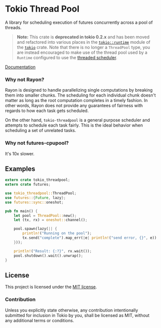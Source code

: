 # Tokio Thread Pool

A library for scheduling execution of futures concurrently across a pool of
threads.

> **Note:** This crate is **deprecated in tokio 0.2.x** and has been moved and
> refactored into various places in the [`tokio::runtime`] module of the
> [`tokio`] crate. Note that there is no longer a `ThreadPool` type, you are
> instead encouraged to make use of the thread pool used by a `Runtime`
> configured to use the [threaded scheduler].

[`tokio::runtime`]: https://docs.rs/tokio/latest/tokio/runtime/index.html
[`tokio`]: https://docs.rs/tokio/latest/tokio/index.html
[threaded scheduler]: https://docs.rs/tokio/latest/tokio/runtime/index.html#threaded-scheduler

[Documentation](https://docs.rs/tokio-threadpool/0.1.17/tokio_threadpool)

### Why not Rayon?

Rayon is designed to handle parallelizing single computations by breaking them
into smaller chunks. The scheduling for each individual chunk doesn't matter as
long as the root computation completes in a timely fashion. In other words,
Rayon does not provide any guarantees of fairness with regards to how each task
gets scheduled.

On the other hand, `tokio-threadpool` is a general purpose scheduler and
attempts to schedule each task fairly. This is the ideal behavior when
scheduling a set of unrelated tasks.

### Why not futures-cpupool?

It's 10x slower.

## Examples

```rust
extern crate tokio_threadpool;
extern crate futures;

use tokio_threadpool::ThreadPool;
use futures::{Future, lazy};
use futures::sync::oneshot;

pub fn main() {
    let pool = ThreadPool::new();
    let (tx, rx) = oneshot::channel();

    pool.spawn(lazy(|| {
        println!("Running on the pool");
        tx.send("complete").map_err(|e| println!("send error, {}", e))
    }));

    println!("Result: {:?}", rx.wait());
    pool.shutdown().wait().unwrap();
}
```

## License

This project is licensed under the [MIT license](LICENSE).

### Contribution

Unless you explicitly state otherwise, any contribution intentionally submitted
for inclusion in Tokio by you, shall be licensed as MIT, without any additional
terms or conditions.
